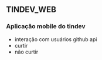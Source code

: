 ## TINDEV_WEB

### Aplicação mobile do tindev
- interação com usuários github api
- curtir
- não curtir
